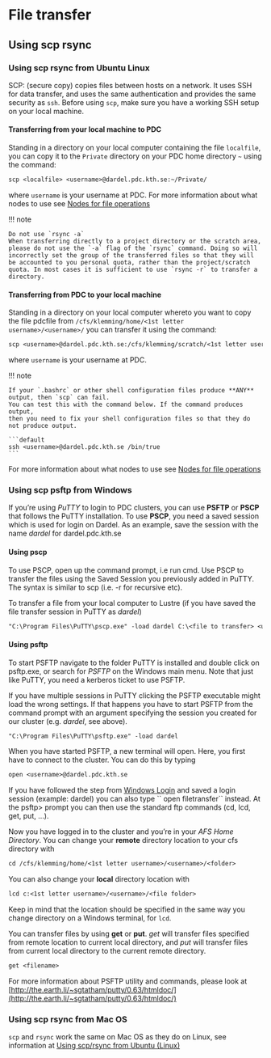
# File transfer

## Using scp rsync


### Using scp rsync from Ubuntu Linux 

SCP: (secure copy) copies files between hosts on a network.
It uses SSH for data transfer, and uses the same authentication and provides the same security as `ssh`. Before using `scp`,
make sure you have a working SSH setup on your local machine.

#### Transferring from your local machine to PDC

Standing in a directory on your local computer containing the file `localfile`, you can copy it to the `Private`
directory on your PDC home directory `~` using the command:

```default
scp <localfile> <username>@dardel.pdc.kth.se:~/Private/
```

where `username` is your username at PDC.
For more information about what nodes to use see [Nodes for file operations](data_management.md#nodes-for-file-operations)

!!! note

    Do not use `rsync -a`
    When transferring directly to a project directory or the scratch area, please do not use the `-a` flag of the `rsync` command. Doing so will incorrectly set the group of the transferred files so that they will be accounted to you personal quota, rather than the project/scratch quota. In most cases it is sufficient to use `rsync -r` to transfer a directory.

#### Transferring from PDC to your local machine

Standing in a directory on your local computer whereto you want to copy the file pdcfile from
`/cfs/klemming/home/<1st letter username>/<username>/` you can transfer it using the command:

```default
scp <username>@dardel.pdc.kth.se:/cfs/klemming/scratch/<1st letter username>/<username>/<pdcfile> .
```

where `username` is your username at PDC.

!!! note 

    If your `.bashrc` or other shell configuration files produce **ANY** output, then `scp` can fail.
    You can test this with the command below. If the command produces output,
    then you need to fix your shell configuration files so that they do not produce output.

    ```default
    ssh <username>@dardel.pdc.kth.se /bin/true
    ```

For more information about what nodes to use see [Nodes for file operations](data_management.md#nodes-for-file-operations)


### Using scp psftp from Windows

If you’re using *PuTTY* to login to PDC clusters, you can use **PSFTP** or **PSCP** that follows the PuTTY installation.
To use **PSCP**, you need a saved session which is used for login on Dardel. As an example, save the session with the name *dardel* for dardel.pdc.kth.se

#### Using pscp

To use PSCP, open up the command prompt, i.e run cmd. Use PSCP to transfer the files using the
Saved Session you previously added in PuTTY.
The syntax is similar to scp (i.e. -r for recursive etc).

To transfer a file from your local computer to Lustre (if you have saved the file transfer session in PuTTY as *dardel*)

```default
"C:\Program Files\PuTTY\pscp.exe" -load dardel C:\<file to transfer> <username>@dardel.pdc.kth.se:/cfs/klemming/home/<1st letter username>/<username>
```

#### Using psftp

To start PSFTP navigate to the folder PuTTY is installed and double click on psftp.exe, or search for *PSFTP* on the Windows main menu. Note that just like PuTTY, you need a kerberos ticket to use PSFTP.

If you have multiple sessions in PuTTY clicking the PSFTP executable might load the wrong settings. If that happens you have to start PSFTP from the command prompt with an argument specifying the session you created for our cluster
(e.g. *dardel*, see above).

```default
"C:\Program Files\PuTTY\psftp.exe" -load dardel
```

When you have started PSFTP, a new terminal will open. Here, you first have to connect to the cluster. You can do this by typing

```default
open <username>@dardel.pdc.kth.se
```

If you have followed the step from [Windows Login](../login/windows_login.md)
and saved a login session (example: dardel) you can also type \`\` open filetransfer\`\` instead. At the psftp> prompt you can then use the standard
ftp commands (cd, lcd, get, put, …).

Now you have logged in to the cluster and you’re in your *AFS Home Directory*.
You can change your **remote** directory location to your cfs directory with

```default
cd /cfs/klemming/home/<1st letter username>/<username>/<folder>
```

You can also change your **local** directory location with

```default
lcd c:<1st letter username>/<username>/<file folder>
```

Keep in mind that the location should be specified in the same way you change directory on a Windows terminal, for `lcd`.

You can transfer files by using **get** or **put**. *get* will transfer files specified from remote location to current local directory,
and *put* will transfer files from current local directory to the current remote directory.

```default
get <filename>
```

For more information about PSFTP utility and commands, please look at [http://the.earth.li/~sgtatham/putty/0.63/htmldoc/](http://the.earth.li/~sgtatham/putty/0.63/htmldoc/)

### Using scp rsync from Mac OS

`scp` and `rsync` work the same on Mac OS as they do on Linux, see information at [Using scp/rsync from Ubuntu (Linux)](#using-scp-rsync-from-ubuntu-linux)
